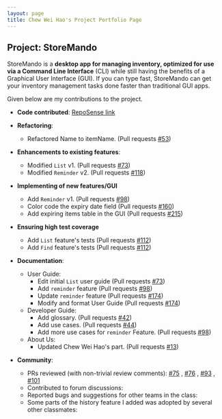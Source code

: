 ```yaml
---
layout: page
title: Chew Wei Hao's Project Portfolio Page
---
```


## Project: StoreMando

StoreMando is a **desktop app for managing inventory, optimized for use via a Command Line Interface** (CLI) while still
having the benefits of a Graphical User Interface (GUI). If you can type fast, StoreMando can get your inventory
management tasks done faster than traditional GUI apps.

Given below are my contributions to the project.

* **Code
  contributed**: [RepoSense link](https://nus-cs2103-ay2021s2.github.io/tp-dashboard/?search=chewwh&sort=groupTitle&sortWithin=title&since=2021-02-19&timeframe=commit&mergegroup=&groupSelect=groupByRepos&breakdown=false&tabOpen=true&zFR=false&tabType=zoom&until=2021-03-20&zA=chewwh09&zR=AY2021S2-CS2103T-W10-2%2Ftp%5Bmaster%5D&zACS=237.52133946158898&zS=2021-02-19&zFS=&zU=2021-03-20&zMG=undefined&zFTF=commit&zFGS=groupByRepos)

* **Refactoring**:
    * Refactored Name to itemName. (Pull requests [\#53](https://github.com/AY2021S2-CS2103T-W10-2/tp/pull/53))

* **Enhancements to existing features**:
    * Modified `List` v1. (Pull requests [\#73](https://github.com/AY2021S2-CS2103T-W10-2/tp/pull/73))
    * Modified `Reminder` v2. (Pull requests [\#118](https://github.com/AY2021S2-CS2103T-W10-2/tp/pull/118))

* **Implementing of new features/GUI**
    * Add `Reminder` v1. (Pull requests [\#98](https://github.com/AY2021S2-CS2103T-W10-2/tp/pull/98))
    * Color code the expiry date field (Pull requests [\#160](https://github.com/AY2021S2-CS2103T-W10-2/tp/pull/160))
    * Add expiring items table in the GUI (Pull requests [\#215](https://github.com/AY2021S2-CS2103T-W10-2/tp/pull/215))
    
* **Ensuring high test coverage**
    * Add `List` feature's tests (Pull requests [\#112](https://github.com/AY2021S2-CS2103T-W10-2/tp/pull/112))
    * Add `Find` feature's tests (Pull requests [\#112](https://github.com/AY2021S2-CS2103T-W10-2/tp/pull/112))

* **Documentation**:
    * User Guide:
        * Edit initial `List` user guide (Pull requests [\#73](https://github.com/AY2021S2-CS2103T-W10-2/tp/pull/73))
        * Add `reminder` feature (Pull requests [\#98](https://github.com/AY2021S2-CS2103T-W10-2/tp/pull/98))
        * Update `reminder` feature (Pull requests [\#174](https://github.com/AY2021S2-CS2103T-W10-2/tp/pull/174))
        * Modify and format User Guide (Pull requests [\#174](https://github.com/AY2021S2-CS2103T-W10-2/tp/pull/174))
    * Developer Guide:
        * Add glossary. (Pull requests [\#42](https://github.com/AY2021S2-CS2103T-W10-2/tp/pull/42))
        * Add use cases. (Pull requests [\#44](https://github.com/AY2021S2-CS2103T-W10-2/tp/pull/44))
        * Add more use cases for `reminder` Feature. (Pull requests [\#98](https://github.com/AY2021S2-CS2103T-W10-2/tp/pull/98))
    * About Us:
        * Updated Chew Wei Hao's part. (Pull requests [\#13](https://github.com/AY2021S2-CS2103T-W10-2/tp/pull/13))

* **Community**:
    * PRs reviewed (with non-trivial review comments): [\#75](https://github.com/AY2021S2-CS2103T-W10-2/tp/pull/75)
      , [\#76](https://github.com/AY2021S2-CS2103T-W10-2/tp/pull/76)
      , [\#93](https://github.com/AY2021S2-CS2103T-W10-2/tp/pull/93)
      , [\#101](https://github.com/AY2021S2-CS2103T-W10-2/tp/pull/101)
    * Contributed to forum discussions:
    * Reported bugs and suggestions for other teams in the class:
    * Some parts of the history feature I added was adopted by several other classmates:
    
